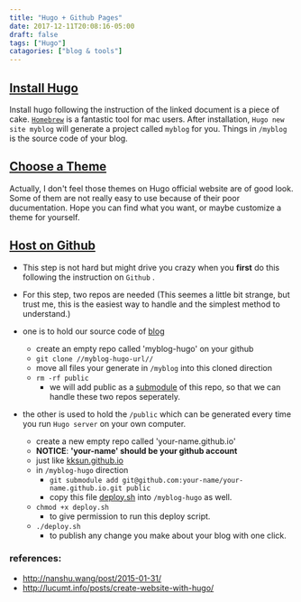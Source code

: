 ```yaml
---
title: "Hugo + Github Pages"
date: 2017-12-11T20:08:16-05:00
draft: false
tags: ["Hugo"]
catagories: ["blog & tools"]
---
```

## [Install Hugo](https://gohugo.io/getting-started/quick-start/)
Install hugo following the instruction of the linked document is a piece of cake. [`Homebrew`](https://brew.sh/) is a fantastic tool for mac users. After installation,  `Hugo new site myblog`  will generate a project called  `myblog`  for you. Things in `/myblog`  is the source code of your blog.

## [Choose a Theme](https://themes.gohugo.io/)
Actually, I don't feel those themes on Hugo official website are of good look. Some of them are not really easy to use because of their poor ducumentation. Hope you can find what you want, or maybe customize a theme for yourself. 

## [Host on Github](https://gohugo.io/hosting-and-deployment/hosting-on-github/)
- This step is not hard but might drive you crazy when you __first__ do this following the instruction on  `Github` .
- For this step, two repos are needed (This seemes a little bit strange, but trust me, this is the easiest way to handle and the simplest method to understand.)

- one is to hold our source code of [blog](https://github.com/KKSun/blog-hugo)
	- create an empty repo called 'myblog-hugo' on your github
	- `git clone //myblog-hugo-url//`
	- move all files your generate in  `/myblog`  into this cloned direction
	- `rm -rf public`
		- we will add public as a [submodule](https://git-scm.com/docs/git-submodule) of this repo, so that we can handle these two repos seperately.

	
- the other is used to hold the  `/public`  which can be generated every time you run  `Hugo server`  on your own computer.
 	- create a new empty repo called 'your-name.github.io'
 	- __NOTICE__: __'your-name' should be your github account__
 	- just like [kksun.github.io](https://github.com/KKSun/kksun.github.io)
	- in  `/myblog-hugo`  direction
		- `git submodule add git@github.com:your-name/your-name.github.io.git public`	
		- copy this file [deploy.sh](https://github.com/KKSun/blog-hugo/blob/master/deploy.sh) into  `/myblog-hugo`  as well.
	- `chmod +x deploy.sh`
		- to give permission to run this deploy script.
	- `./deploy.sh`  
		- to publish any change you make about your blog with one click.


### references: 
- <http://nanshu.wang/post/2015-01-31/> 
- <http://lucumt.info/posts/create-website-with-hugo/>
